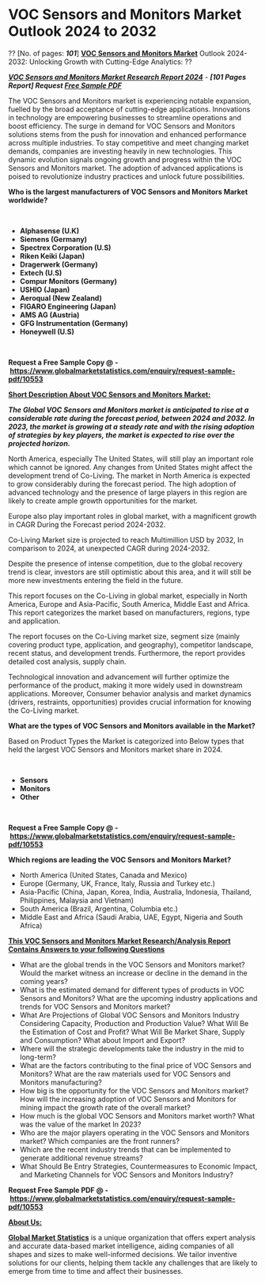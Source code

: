 <h1>VOC Sensors and Monitors Market Outlook 2024 to 2032</h1>
<p>?? [No. of pages:&nbsp;<strong><em>101</em></strong>]&nbsp;<strong><a href="https://www.globalmarketstatistics.com/market-reports/voc-sensors-and-monitors-market-10553">VOC Sensors and Monitors&nbsp;Market</a></strong>&nbsp;Outlook 2024-2032: Unlocking Growth with Cutting-Edge Analytics: ??</p>
<p><strong><em><a href="https://www.globalmarketstatistics.com/market-reports/voc-sensors-and-monitors-market-10553">VOC Sensors and Monitors Market Research Report 2024</a></em></strong>&nbsp;-&nbsp;<strong><em>[101 Pages Report]&nbsp;Request <a href="https://www.globalmarketstatistics.com/enquiry/request-sample-pdf/10553">Free Sample PDF</a></em></strong></p>
<p>The VOC Sensors and Monitors market is experiencing notable expansion, fuelled by the broad acceptance of cutting-edge applications. Innovations in technology are empowering businesses to streamline operations and boost efficiency. The surge in demand for VOC Sensors and Monitors solutions stems from the push for innovation and enhanced performance across multiple industries. To stay competitive and meet changing market demands, companies are investing heavily in new technologies. This dynamic evolution signals ongoing growth and progress within the VOC Sensors and Monitors market. The adoption of advanced applications is poised to revolutionize industry practices and unlock future possibilities.</p>
<p><strong>Who is the largest manufacturers of VOC Sensors and Monitors Market worldwide?</strong></p>
<p>&nbsp;</p>
<ul>
<li><strong>Alphasense (U.K)</strong></li>
<li><strong>Siemens (Germany)</strong></li>
<li><strong>Spectrex Corporation (U.S)</strong></li>
<li><strong>Riken Keiki (Japan)</strong></li>
<li><strong>Dragerwerk (Germany)</strong></li>
<li><strong>Extech (U.S)</strong></li>
<li><strong>Compur Monitors (Germany)</strong></li>
<li><strong>USHIO (Japan)</strong></li>
<li><strong>Aeroqual (New Zealand)</strong></li>
<li><strong>FIGARO Engineering (Japan)</strong></li>
<li><strong>AMS AG (Austria)</strong></li>
<li><strong>GFG Instrumentation (Germany)</strong></li>
<li><strong>Honeywell (U.S)</strong></li>
</ul>
<p>&nbsp;</p>
<p><strong>Request a Free Sample Copy @ -&nbsp;<a href="https://www.globalmarketstatistics.com/enquiry/request-sample-pdf/10553">https://www.globalmarketstatistics.com/enquiry/request-sample-pdf/10553</a></strong></p>
<p><strong><u>Short Description About VOC Sensors and Monitors Market:</u></strong></p>
<p><strong><em>The Global VOC Sensors and Monitors market is anticipated to rise at a considerable rate during the forecast period, between 2024 and 2032. In 2023, the market is growing at a steady rate and with the rising adoption of strategies by key players, the market is expected to rise over the projected horizon.</em></strong></p>
<p>North America, especially The United States, will still play an important role which cannot be ignored. Any changes from United States might affect the development trend of Co-Living. The market in North America is expected to grow considerably during the forecast period. The high adoption of advanced technology and the presence of large players in this region are likely to create ample growth opportunities for the market.</p>
<p>Europe also play important roles in global market, with a magnificent growth in CAGR During the Forecast period 2024-2032.</p>
<p>Co-Living Market size is projected to reach Multimillion USD by 2032, In comparison to 2024, at unexpected CAGR during 2024-2032.</p>
<p>Despite the presence of intense competition, due to the global recovery trend is clear, investors are still optimistic about this area, and it will still be more new investments entering the field in the future.</p>
<p>This report focuses on the Co-Living in global market, especially in North America, Europe and Asia-Pacific, South America, Middle East and Africa. This report categorizes the market based on manufacturers, regions, type and application.</p>
<p>The report focuses on the Co-Living market size, segment size (mainly covering product type, application, and geography), competitor landscape, recent status, and development trends. Furthermore, the report provides detailed cost analysis, supply chain.</p>
<p>Technological innovation and advancement will further optimize the performance of the product, making it more widely used in downstream applications. Moreover, Consumer behavior analysis and market dynamics (drivers, restraints, opportunities) provides crucial information for knowing the Co-Living market.</p>
<p><strong>What are the types of VOC Sensors and Monitors available in the Market?</strong></p>
<p>Based on Product Types the Market is categorized into Below types that held the largest VOC Sensors and Monitors market share in 2024.</p>
<p>&nbsp;</p>
<ul>
<li><strong>Sensors</strong></li>
<li><strong>Monitors</strong></li>
<li><strong>Other</strong></li>
</ul>
<p>&nbsp;</p>
<p><strong>Request a Free Sample Copy @ -&nbsp;<a href="https://www.globalmarketstatistics.com/enquiry/request-sample-pdf/10553">https://www.globalmarketstatistics.com/enquiry/request-sample-pdf/10553</a></strong></p>
<p><strong>Which regions are leading the VOC Sensors and Monitors Market?</strong></p>
<ul>
<li>North America (United States, Canada and Mexico)</li>
<li>Europe (Germany, UK, France, Italy, Russia and Turkey etc.)</li>
<li>Asia-Pacific (China, Japan, Korea, India, Australia, Indonesia, Thailand, Philippines, Malaysia and Vietnam)</li>
<li>South America (Brazil, Argentina, Columbia etc.)</li>
<li>Middle East and Africa (Saudi Arabia, UAE, Egypt, Nigeria and South Africa)</li>
</ul>
<p><strong><u>This VOC Sensors and Monitors Market Research/Analysis Report Contains Answers to your following Questions</u></strong></p>
<ul>
<li>What are the global trends in the VOC Sensors and Monitors market? Would the market witness an increase or decline in the demand in the coming years?</li>
<li>What is the estimated demand for different types of products in VOC Sensors and Monitors? What are the upcoming industry applications and trends for VOC Sensors and Monitors market?</li>
<li>What Are Projections of Global VOC Sensors and Monitors Industry Considering Capacity, Production and Production Value? What Will Be the Estimation of Cost and Profit? What Will Be Market Share, Supply and Consumption? What about Import and Export?</li>
<li>Where will the strategic developments take the industry in the mid to long-term?</li>
<li>What are the factors contributing to the final price of VOC Sensors and Monitors? What are the raw materials used for VOC Sensors and Monitors manufacturing?</li>
<li>How big is the opportunity for the VOC Sensors and Monitors market? How will the increasing adoption of VOC Sensors and Monitors for mining impact the growth rate of the overall market?</li>
<li>How much is the global VOC Sensors and Monitors market worth? What was the value of the market In 2023?</li>
<li>Who are the major players operating in the VOC Sensors and Monitors market? Which companies are the front runners?</li>
<li>Which are the recent industry trends that can be implemented to generate additional revenue streams?</li>
<li>What Should Be Entry Strategies, Countermeasures to Economic Impact, and Marketing Channels for VOC Sensors and Monitors Industry?</li>
</ul>
<p><strong>Request Free Sample PDF @ -&nbsp;<a href="https://www.globalmarketstatistics.com/enquiry/request-sample-pdf/10553">https://www.globalmarketstatistics.com/enquiry/request-sample-pdf/10553</a></strong></p>
<p><strong><u>About Us:</u></strong></p>
<p><strong><a href="https://www.globalmarketstatistics.com/">Global Market Statistics</a></strong>&nbsp;is a unique organization that offers expert analysis and accurate data-based market intelligence, aiding companies of all shapes and sizes to make well-informed decisions. We tailor inventive solutions for our clients, helping them tackle any challenges that are likely to emerge from time to time and affect their businesses.</p>
